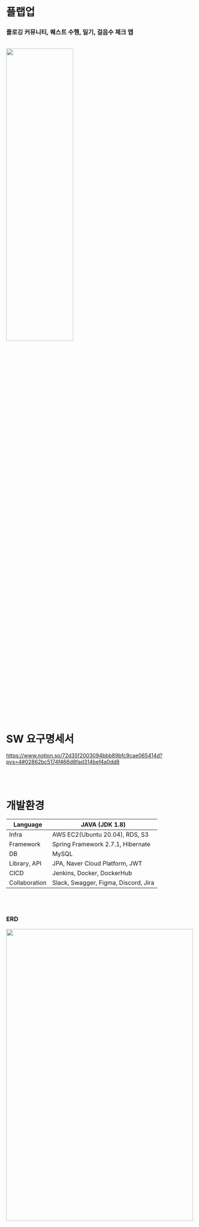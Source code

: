 # 플랩업
<h3>플로깅 커뮤니티, 퀘스트 수행, 일기, 걸음수 체크 앱</h3>
<br>
    <img width="60%" height="45%" src="https://user-images.githubusercontent.com/53048655/221106487-dc148cbf-fd81-4a92-8900-a83e1f5878fe.png">

<br><br>

# SW 요구명세서
https://www.notion.so/72d35f2003094bbb89bfc9cae065414d?pvs=4#02862bc5174f466d8fad314bef4a0dd8

<br><br>

# 개발환경
| Language | JAVA (JDK 1.8) |
| --- | --- |
| Infra | AWS EC2(Ubuntu 20.04), RDS, S3 |
| Framework | Spring Framework 2.7.1, Hibernate |
| DB | MySQL |
| Library, API | JPA, Naver Cloud Platform, JWT |
| CICD | Jenkins, Docker, DockerHub |
| Collaboration | Slack, Swagger, Figma, Discord, Jira |


<br><br>
<h3>ERD</h3>
    <img width="100%" height="45%" src="https://user-images.githubusercontent.com/53048655/221104811-4997695a-5b47-4e06-846d-637c9e74909c.png">
    

<br><br>
## 📌 Server Architecture

<h3>CICD Process</h3>
<img width="100%" height="45%" src="https://user-images.githubusercontent.com/53048655/221104913-fc86d263-c5d3-4793-a6a7-fb04a09770d5.png">

<h3>Server Flow</h3>
<img width="100%" height="45%" src="https://user-images.githubusercontent.com/53048655/221105660-9174763d-f891-4add-aa72-c2d99f531562.png">

